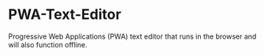 # PWA-Text-Editor
Progressive Web Applications (PWA) text editor that runs in the browser and will also function offline.
